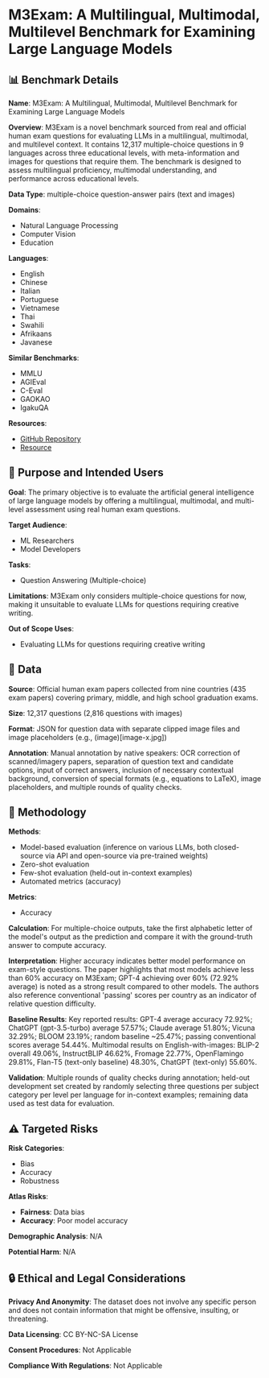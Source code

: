 # M3Exam: A Multilingual, Multimodal, Multilevel Benchmark for Examining Large Language Models

## 📊 Benchmark Details

**Name**: M3Exam: A Multilingual, Multimodal, Multilevel Benchmark for Examining Large Language Models

**Overview**: M3Exam is a novel benchmark sourced from real and official human exam questions for evaluating LLMs in a multilingual, multimodal, and multilevel context. It contains 12,317 multiple-choice questions in 9 languages across three educational levels, with meta-information and images for questions that require them. The benchmark is designed to assess multilingual proficiency, multimodal understanding, and performance across educational levels.

**Data Type**: multiple-choice question-answer pairs (text and images)

**Domains**:
- Natural Language Processing
- Computer Vision
- Education

**Languages**:
- English
- Chinese
- Italian
- Portuguese
- Vietnamese
- Thai
- Swahili
- Afrikaans
- Javanese

**Similar Benchmarks**:
- MMLU
- AGIEval
- C-Eval
- GAOKAO
- IgakuQA

**Resources**:
- [GitHub Repository](https://github.com/DAMO-NLP-SG/M3Exam)
- [Resource](https://arxiv.org/abs/2306.05179)

## 🎯 Purpose and Intended Users

**Goal**: The primary objective is to evaluate the artificial general intelligence of large language models by offering a multilingual, multimodal, and multi-level assessment using real human exam questions.

**Target Audience**:
- ML Researchers
- Model Developers

**Tasks**:
- Question Answering (Multiple-choice)

**Limitations**: M3Exam only considers multiple-choice questions for now, making it unsuitable to evaluate LLMs for questions requiring creative writing.

**Out of Scope Uses**:
- Evaluating LLMs for questions requiring creative writing

## 💾 Data

**Source**: Official human exam papers collected from nine countries (435 exam papers) covering primary, middle, and high school graduation exams.

**Size**: 12,317 questions (2,816 questions with images)

**Format**: JSON for question data with separate clipped image files and image placeholders (e.g., (image)[image-x.jpg])

**Annotation**: Manual annotation by native speakers: OCR correction of scanned/imagery papers, separation of question text and candidate options, input of correct answers, inclusion of necessary contextual background, conversion of special formats (e.g., equations to LaTeX), image placeholders, and multiple rounds of quality checks.

## 🔬 Methodology

**Methods**:
- Model-based evaluation (inference on various LLMs, both closed-source via API and open-source via pre-trained weights)
- Zero-shot evaluation
- Few-shot evaluation (held-out in-context examples)
- Automated metrics (accuracy)

**Metrics**:
- Accuracy

**Calculation**: For multiple-choice outputs, take the first alphabetic letter of the model's output as the prediction and compare it with the ground-truth answer to compute accuracy.

**Interpretation**: Higher accuracy indicates better model performance on exam-style questions. The paper highlights that most models achieve less than 60% accuracy on M3Exam; GPT-4 achieving over 60% (72.92% average) is noted as a strong result compared to other models. The authors also reference conventional 'passing' scores per country as an indicator of relative question difficulty.

**Baseline Results**: Key reported results: GPT-4 average accuracy 72.92%; ChatGPT (gpt-3.5-turbo) average 57.57%; Claude average 51.80%; Vicuna 32.29%; BLOOM 23.19%; random baseline ~25.47%; passing conventional scores average 54.44%. Multimodal results on English-with-images: BLIP-2 overall 49.06%, InstructBLIP 46.62%, Fromage 22.77%, OpenFlamingo 29.81%, Flan-T5 (text-only baseline) 48.30%, ChatGPT (text-only) 55.60%.

**Validation**: Multiple rounds of quality checks during annotation; held-out development set created by randomly selecting three questions per subject category per level per language for in-context examples; remaining data used as test data for evaluation.

## ⚠️ Targeted Risks

**Risk Categories**:
- Bias
- Accuracy
- Robustness

**Atlas Risks**:
- **Fairness**: Data bias
- **Accuracy**: Poor model accuracy

**Demographic Analysis**: N/A

**Potential Harm**: N/A

## 🔒 Ethical and Legal Considerations

**Privacy And Anonymity**: The dataset does not involve any specific person and does not contain information that might be offensive, insulting, or threatening.

**Data Licensing**: CC BY-NC-SA License

**Consent Procedures**: Not Applicable

**Compliance With Regulations**: Not Applicable
